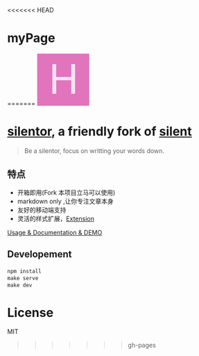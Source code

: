 <<<<<<< HEAD
# myPage
=======
![logo](./img/favicon.ico) 

[silentor](https://github.com/Jayin/silentor), a friendly fork of [silent](https://github.com/fritx/silent)
========
> Be a silentor, focus on writting your words down.

特点
----
* 开箱即用(Fork 本项目立马可以使用)
* markdown only ,让你专注文章本身
* 友好的移动端支持
* 灵活的样式扩展，[Extension](./vendor/extension/)

[Usage & Documentation & DEMO](http://jayin.github.io/silentor/)

Developement
------------

```
npm install
make serve
make dev
```

License
===

MIT
>>>>>>> gh-pages
